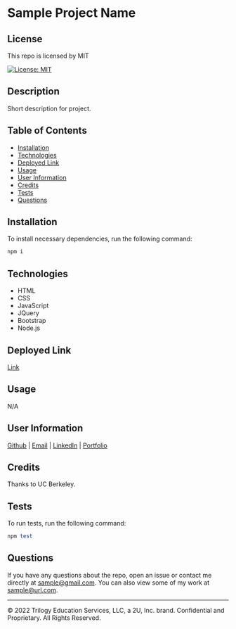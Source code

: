 # Sample Project Name
  
  ## License

  This repo is licensed by MIT 


  [![License: MIT](https://img.shields.io/badge/License-MIT-yellow.svg)](https://opensource.org/licenses/MIT)

   
  ## Description
  Short description for project.

  ## Table of Contents
  - [Installation](#installation)
  - [Technologies](#technologies)
  - [Deployed Link](#deployed%20link)
  - [Usage](#usage)
  - [User Information](#user%20information)
  - [Credits](#credits)
  - [Tests](#tests)
  - [Questions](#questions)
  ## Installation 
 To install necessary dependencies, run the following command: 

```ruby 
npm i
``` 
  
  ## Technologies 

  
 - HTML
 - CSS
 - JavaScript
 - JQuery
 - Bootstrap
 - Node.js
  ## Deployed Link
  [Link](sample@url.com)

  ## Usage 
 N/A

  ## User Information 
 
  [Github](https://github.com/sample3) |
  [Email](sample@gmail.com) |
  [LinkedIn](sample@url.com) |
  [Portfolio](sample@url.com)
  
## Credits


  Thanks to UC Berkeley.
  
  ## Tests 
 To run tests, run the following command: 

```ruby 
npm test
``` 

  ## Questions 
 If you have any questions about the repo, open an issue or contact me directly at sample@gmail.com. You can also view some of my work at sample@url.com.   
  
  ---
  
  © 2022 Trilogy Education Services, LLC, a 2U, Inc. brand. Confidential and Proprietary. All Rights Reserved.
  

